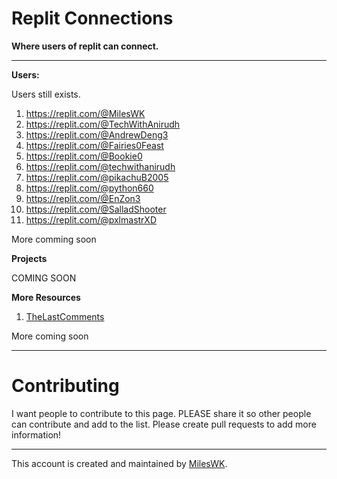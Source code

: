 # Replit Connections
**Where users of replit can connect.**

----
**Users:**

Users still exists. 

1. https://replit.com/@MilesWK
2. https://replit.com/@TechWithAnirudh
3. https://replit.com/@AndrewDeng3
4. https://replit.com/@Fairies0Feast
5. https://replit.com/@Bookie0
6. https://replit.com/@techwithanirudh
7. https://replit.com/@pikachuB2005
8. https://replit.com/@python660
9. https://replit.com/@EnZon3
10. https://replit.com/@SalladShooter
11. https://replit.com/@pxlmastrXD


More comming soon


**Projects**

COMING SOON

**More Resources**
1. [TheLastComments](https://github.com/ReplitConnections/TheLastComments)

More coming soon

---
# Contributing
I want people to contribute to this page. PLEASE share it so other people can contribute and add to the list. Please create pull requests to add more information!

---

This account is created and maintained by [MilesWK](https://www.mileswk.com/).

